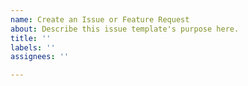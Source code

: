 ```yaml
---
name: Create an Issue or Feature Request
about: Describe this issue template's purpose here.
title: ''
labels: ''
assignees: ''

---
```


<!---
###### ========================
###### Before You Report an Issue...
###### ========================
Some kanjis are annotated with wrong furigana. This is a known issue, and not the responsibility of this package (instead, this is implemented via 3rd-party library igo.js). PLEASE DO NOT OPEN ISSUE ABOUT THIS ANYMORE. 

For detailed information, please see:
https://github.com/kuanyui/Furiganaize/issues/7
--->
